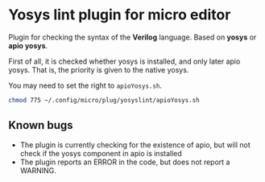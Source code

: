 # Yosys lint plugin for micro editor

Plugin for checking the syntax of the **Verilog** language. Based on **yosys** or **apio yosys**.

First of all, it is checked whether yosys is installed, and only later apio yosys. That is, the priority is given to the native yosys.

You may need to set the right to `apioYosys.sh`.

~~~bash
chmod 775 ~/.config/micro/plug/yosyslint/apioYosys.sh
~~~

## Known bugs

- The plugin is currently checking for the existence of apio, but will not check if the yosys component in apio is installed
- The plugin reports an ERROR in the code, but does not report a WARNING.
